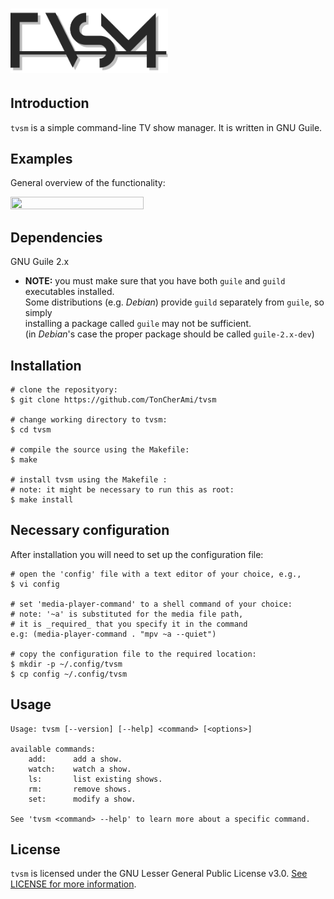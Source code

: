 # <img height="50%" width="50%" src="https://raw.githubusercontent.com/TonCherAmi/tvsm/assets/logo.png"/>

## Introduction

`tvsm` is a simple command-line TV show manager. It is written in GNU Guile.

## Examples

General overview of the functionality:

<img height="65%" width="65%" src="https://raw.githubusercontent.com/TonCherAmi/tvsm/assets/demo.gif"/>

## Dependencies

GNU Guile 2.x
* **NOTE:** you must make sure that you have both `guile` and `guild` executables installed.\
            Some distributions (e.g. *Debian*) provide `guild` separately from `guile`, so simply\
            installing a package called `guile` may not be sufficient.\
            (in *Debian*'s case the proper package should be called `guile-2.x-dev`)

## Installation

```shell
# clone the reposityory:
$ git clone https://github.com/TonCherAmi/tvsm

# change working directory to tvsm:
$ cd tvsm

# compile the source using the Makefile:
$ make

# install tvsm using the Makefile :
# note: it might be necessary to run this as root:
$ make install
```

## Necessary configuration

After installation you will need to set up the configuration file:

```shell
# open the 'config' file with a text editor of your choice, e.g.,
$ vi config

# set 'media-player-command' to a shell command of your choice:
# note: '~a' is substituted for the media file path,
# it is _required_ that you specify it in the command
e.g: (media-player-command . "mpv ~a --quiet")

# copy the configuration file to the required location:
$ mkdir -p ~/.config/tvsm
$ cp config ~/.config/tvsm
```

## Usage

```
Usage: tvsm [--version] [--help] <command> [<options>]

available commands:
    add:      add a show.
    watch:    watch a show.
    ls:       list existing shows.
    rm:       remove shows.
    set:      modify a show.
    
See 'tvsm <command> --help' to learn more about a specific command.
```

## License

`tvsm` is licensed under the GNU Lesser General Public License v3.0. [See LICENSE for more information](https://github.com/TonCherAmi/tvsm/blob/master/LICENSE).
